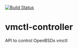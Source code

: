 [![Build Status](https://travis-ci.com/jan-schreib/vmctl-controller.svg?branch=master)](https://travis-ci.com/jan-schreib/vmctl-controller)

# vmctl-controller
API to control OpenBSDs vmctl
